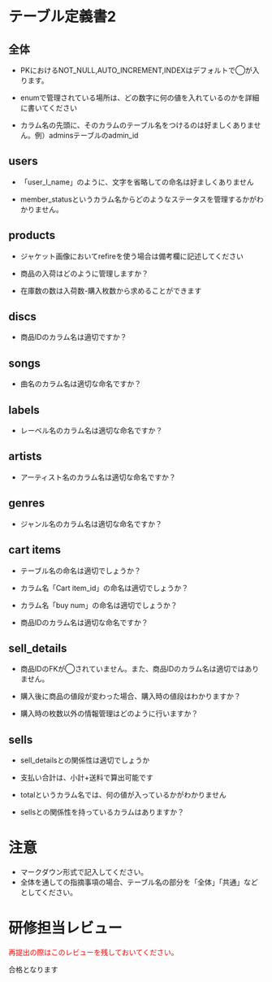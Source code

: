 # テーブル定義書2
## 全体
- PKにおけるNOT_NULL,AUTO_INCREMENT,INDEXはデフォルトで◯が入ります。

- enumで管理されている場所は、どの数字に何の値を入れているのかを詳細に書いてください

- カラム名の先頭に、そのカラムのテーブル名をつけるのは好ましくありません。例）adminsテーブルのadmin_id

## users
- 「user_l_name」のように、文字を省略しての命名は好ましくありません

- member_statusというカラム名からどのようなステータスを管理するかがわかりません。

## products 
- ジャケット画像においてrefireを使う場合は備考欄に記述してください

- 商品の入荷はどのように管理しますか？

- 在庫数の数は入荷数-購入枚数から求めることができます

## discs
- 商品IDのカラム名は適切ですか？

## songs
- 曲名のカラム名は適切な命名ですか？

## labels
- レーベル名のカラム名は適切な命名ですか？

## artists
- アーティスト名のカラム名は適切な命名ですか？

## genres
- ジャンル名のカラム名は適切な命名ですか？

## cart items
- テーブル名の命名は適切でしょうか？

- カラム名「Cart item_id」の命名は適切でしょうか？

- カラム名「buy num」の命名は適切でしょうか？

- 商品IDのカラム名は適切な命名ですか？

## sell_details 
- 商品IDのFKが◯されていません。また、商品IDのカラム名は適切ではありません。

- 購入後に商品の値段が変わった場合、購入時の値段はわかりますか？

- 購入時の枚数以外の情報管理はどのように行いますか？

## sells
- sell_detailsとの関係性は適切でしょうか

- 支払い合計は、小計+送料で算出可能です

- totalというカラム名では、何の値が入っているかがわかりません

- sellsとの関係性を持っているカラムはありますか？

# 注意
* マークダウン形式で記入してください。
* 全体を通しての指摘事項の場合、テーブル名の部分を「全体」「共通」などとしてください。


# **研修担当レビュー**

<font color="Red">再提出の際はこのレビューを残しておいてください。</font>

合格となります
